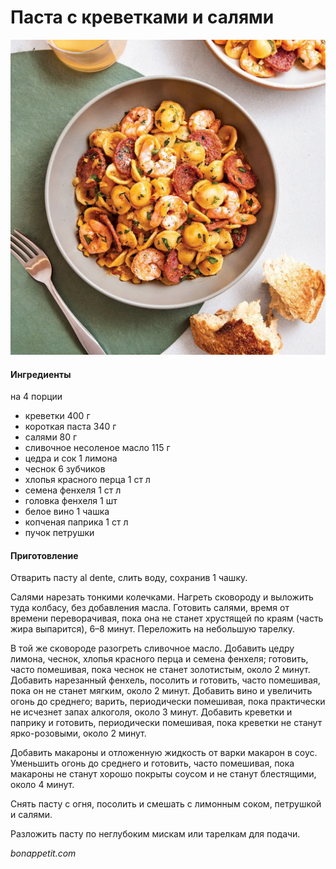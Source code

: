 ﻿---
image: ../../pics/Shrimp-and-Salami-Pasta.webp
---
# Паста с креветками и салями

![Паста с креветками и салями](../../pics/Shrimp-and-Salami-Pasta.webp)

#### Ингредиенты
на 4 порции

* креветки 400 г
* короткая паста 340 г
* салями 80 г
* сливочное несоленое масло 115 г
* цедра и сок 1 лимона
* чеснок 6 зубчиков
* хлопья красного перца 1 ст л
* семена фенхеля 1 ст л
* головка фенхеля 1 шт
* белое вино 1 чашка
* копченая паприка 1 ст л
* пучок петрушки

#### Приготовление

Отварить пасту al dente, слить воду, сохранив 1 чашку.

Салями нарезать тонкими колечками. Нагреть сковороду и выложить туда колбасу, без добавления масла. Готовить салями, время от времени переворачивая, пока она не станет хрустящей по краям (часть жира выпарится), 6–8 минут. Переложить на небольшую тарелку.

В той же сковороде разогреть сливочное масло. Добавить цедру лимона, чеснок, хлопья красного перца и семена фенхеля; готовить, часто помешивая, пока чеснок не станет золотистым, около 2 минут. Добавить нарезанный фенхель, посолить и готовить, часто помешивая, пока он не станет мягким, около 2 минут. Добавить вино и увеличить огонь до среднего; варить, периодически помешивая, пока практически не исчезнет запах алкоголя, около 3 минут. Добавить креветки и паприку и готовить, периодически помешивая, пока креветки не станут ярко-розовыми, около 2 минут.

Добавить макароны и отложенную жидкость от варки макарон в соус. Уменьшить огонь до среднего и готовить, часто помешивая, пока макароны не станут хорошо покрыты соусом и не станут блестящими, около 4 минут.

Снять пасту с огня, посолить и смешать с лимонным соком, петрушкой и салями.

Разложить пасту по неглубоким мискам или тарелкам для подачи.

*bonappetit.com*
